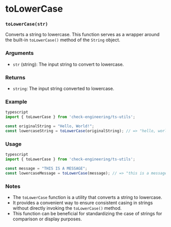 # toLowerCase

### **`toLowerCase(str)`**

Converts a string to lowercase. This function serves as a wrapper around the built-in `toLowerCase()` method of the `String` object.

### **Arguments**

* `str` (string): The input string to convert to lowercase.

### **Returns**

* `string`: The input string converted to lowercase.

### **Example**

```typescript
typescript
import { toLowerCase } from 'check-engineering/ts-utils';

const originalString = "Hello, World!";
const lowercaseString = toLowerCase(originalString); // => "hello, world!"
```

### **Usage**

```typescript
typescript
import { toLowerCase } from 'check-engineering/ts-utils';

const message = "THIS IS A MESSAGE";
const lowercaseMessage = toLowerCase(message); // => "this is a message"
```

### **Notes**

* The `toLowerCase` function is a utility that converts a string to lowercase.
* It provides a convenient way to ensure consistent casing in strings without directly invoking the `toLowerCase()` method.
* This function can be beneficial for standardizing the case of strings for comparison or display purposes.

